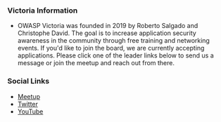 ### Victoria Information
* OWASP Victoria was founded in 2019 by Roberto Salgado and Christophe David. The goal is to increase application security awareness in the community through free training and networking events. If you'd like to join the board, we are currently accepting applications. Please click one of the leader links below to send us a message or join the meetup and reach out from there.

### Social Links
* [Meetup](https://www.meetup.com/OWASP-Victoria-Chapter/)
* [Twitter](https://twitter.com/owaspvictoria)
* [YouTube](https://www.youtube.com/channel/UCfjQM5QfGg-YtpEUvVyw_Eg)
